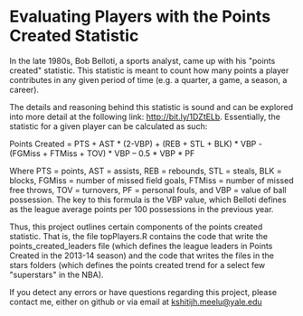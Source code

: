 # Evaluating Players with the Points Created Statistic
In the late 1980s, Bob Belloti, a sports analyst, came up with his "points created" statistic. This statistic is meant to count how many points a player contributes in any given period of time (e.g. a quarter, a game, a season, a career). 

The details and reasoning behind this statistic is sound and can be explored into more detail at the following link: http://bit.ly/1DZtELb. Essentially, the statistic for a given player can be calculated as such:

Points Created = PTS + AST * (2-VBP) + (REB + STL + BLK) * VBP - (FGMiss + FTMiss + TOV) * VBP – 0.5 * VBP * PF

Where PTS = points, AST = assists, REB = rebounds, STL = steals, BLK = blocks, FGMiss = number of missed field goals, FTMiss = number of missed free throws, TOV = turnovers, PF = personal fouls, and VBP = value of ball possession. The key to this formula is the VBP value, which Belloti defines as the league average points per 100 possessions in the previous year. 

Thus, this project outlines certain components of the points created statistic. That is, the file topPlayers.R contains the code that write the points_created_leaders file (which defines the league leaders in Points Created in the 2013-14 season) and the code that writes the files in the stars folders (which defines the points created trend for a select few "superstars" in the NBA). 

If you detect any errors or have questions regarding this project, please contact me, either on github or via email at kshitijh.meelu@yale.edu
